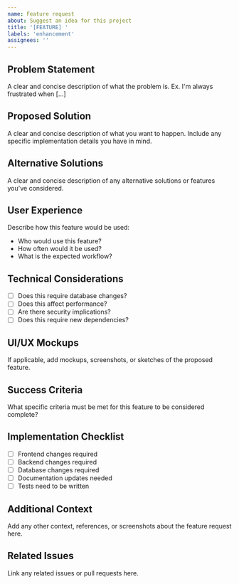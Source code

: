 ```yaml
---
name: Feature request
about: Suggest an idea for this project
title: '[FEATURE] '
labels: 'enhancement'
assignees: ''
---
```


## Problem Statement
A clear and concise description of what the problem is. Ex. I'm always frustrated when [...]

## Proposed Solution
A clear and concise description of what you want to happen. Include any specific implementation details you have in mind.

## Alternative Solutions
A clear and concise description of any alternative solutions or features you've considered.

## User Experience
Describe how this feature would be used:
- Who would use this feature?
- How often would it be used?
- What is the expected workflow?

## Technical Considerations
- [ ] Does this require database changes?
- [ ] Does this affect performance?
- [ ] Are there security implications?
- [ ] Does this require new dependencies?

## UI/UX Mockups
If applicable, add mockups, screenshots, or sketches of the proposed feature.

## Success Criteria
What specific criteria must be met for this feature to be considered complete?

## Implementation Checklist
- [ ] Frontend changes required
- [ ] Backend changes required
- [ ] Database changes required
- [ ] Documentation updates needed
- [ ] Tests need to be written

## Additional Context
Add any other context, references, or screenshots about the feature request here.

## Related Issues
Link any related issues or pull requests here. 